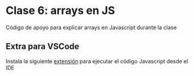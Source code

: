 # Clase 6: arrays en JS
Código de apoyo para explicar arrays en Javascript durante la clase

## Extra para VSCode
Instala la siguiente [extensión](https://marketplace.visualstudio.com/items?itemName=formulahendry.code-runner) para ejecutar el código Javascript desde el IDE